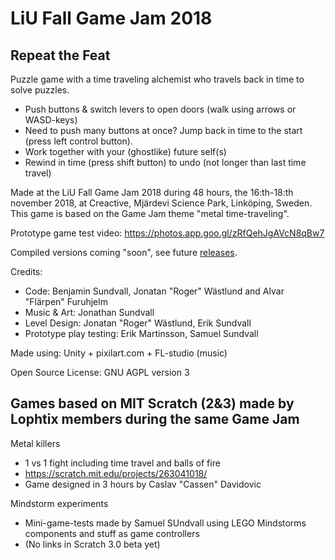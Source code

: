 # LiU Fall Game Jam 2018

## Repeat the Feat

Puzzle game with a time traveling alchemist who travels back in time to solve puzzles.
* Push buttons & switch levers to open doors (walk using arrows or WASD-keys) 
* Need to push many buttons at once? Jump back in time to the start (press left control button).
* Work together with your (ghostlike) future self(s) 
* Rewind in time (press shift button) to undo (not longer than last time travel)

Made at the LiU Fall Game Jam 2018 during 48 hours, the 16:th-18:th november 2018, at Creactive, Mjärdevi Science Park, Linköping, Sweden. This game is based on the Game Jam theme "metal time-traveling".

Prototype game test video: https://photos.app.goo.gl/zRfQehJgAVcN8qBw7

Compiled versions coming "soon",  see future [releases](../releases). 

Credits:
* Code: Benjamin Sundvall, Jonatan "Roger" Wästlund and Alvar "Flärpen" Furuhjelm
* Music & Art: Jonathan Sundvall
* Level Design: Jonatan "Roger" Wästlund, Erik Sundvall
* Prototype play testing: Erik Martinsson, Samuel Sundvall

Made using: Unity + pixilart.com + FL-studio (music)

Open Source License: GNU AGPL version 3

## Games based on MIT Scratch (2&3) made by Lophtix members during the same Game Jam
Metal killers 
* 1 vs 1 fight including time travel and balls of fire
* https://scratch.mit.edu/projects/263041018/
* Game designed in 3 hours by Caslav "Cassen" Davidovic

Mindstorm experiments 
* Mini-game-tests made by Samuel SUndvall using LEGO Mindstorms components and stuff as game controllers
* (No links in Scratch 3.0 beta yet)

